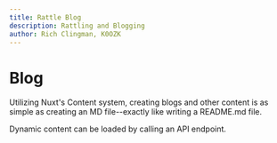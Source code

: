 ```yaml
---
title: Rattle Blog
description: Rattling and Blogging
author: Rich Clingman, K0OZK
---
```


# Blog

Utilizing Nuxt's Content system, 
creating blogs and other content
is as simple as creating an MD file--exactly like writing a README.md file.

Dynamic content can be loaded by calling an API endpoint.

